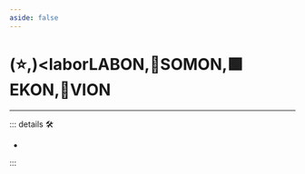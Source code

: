 ```yaml
---
aside: false
---
```

# (⭐,)<laborLABON</labor>,🔷<soma>SOMON</soma>,🟩<ekos>EKON</ekos>,🔻<via>VION</via>

---

<!-- =================================================== -->
<!-- =================================================== -->
<!-- =================================================== -->
<!-- =================================================== -->
<!-- =================================================== -->
::: details 🛠

-

:::